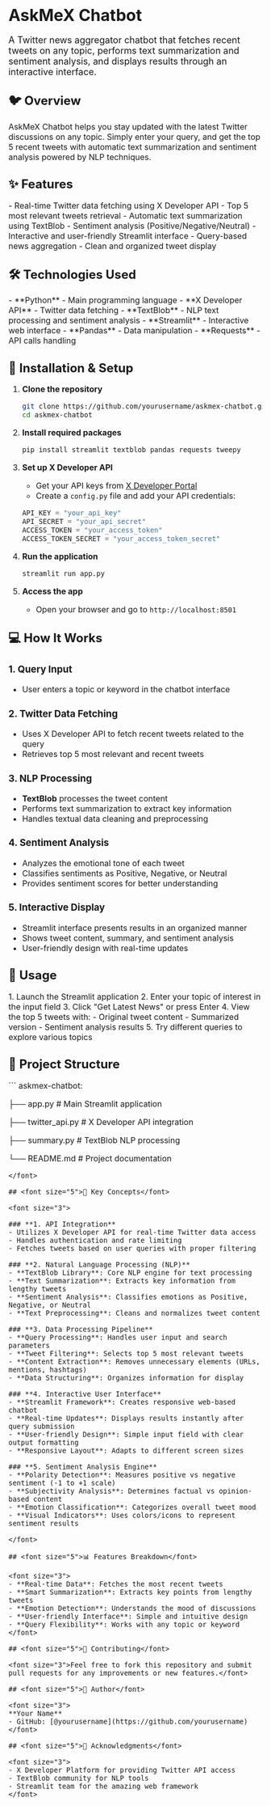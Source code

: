 # <font size="6">AskMeX Chatbot</font>

<font size="4">A Twitter news aggregator chatbot that fetches recent tweets on any topic, performs text summarization and sentiment analysis, and displays results through an interactive interface.</font>

## <font size="5">🐦 Overview</font>

<font size="3">AskMeX Chatbot helps you stay updated with the latest Twitter discussions on any topic. Simply enter your query, and get the top 5 recent tweets with automatic text summarization and sentiment analysis powered by NLP techniques.</font>

## <font size="5">✨ Features</font>

<font size="3">
- Real-time Twitter data fetching using X Developer API
- Top 5 most relevant tweets retrieval
- Automatic text summarization using TextBlob
- Sentiment analysis (Positive/Negative/Neutral)
- Interactive and user-friendly Streamlit interface
- Query-based news aggregation
- Clean and organized tweet display
</font>

## <font size="5">🛠️ Technologies Used</font>

<font size="3">
- **Python** - Main programming language
- **X Developer API** - Twitter data fetching
- **TextBlob** - NLP text processing and sentiment analysis
- **Streamlit** - Interactive web interface
- **Pandas** - Data manipulation
- **Requests** - API calls handling
</font>

## <font size="5">🚀 Installation & Setup</font>

<font size="3">

1. **Clone the repository**
   ```bash
   git clone https://github.com/yourusername/askmex-chatbot.git
   cd askmex-chatbot
   ```

2. **Install required packages**
   ```bash
   pip install streamlit textblob pandas requests tweepy
   ```

3. **Set up X Developer API**
   - Get your API keys from [X Developer Portal](https://developer.twitter.com/)
   - Create a `config.py` file and add your API credentials:
   ```python
   API_KEY = "your_api_key"
   API_SECRET = "your_api_secret"
   ACCESS_TOKEN = "your_access_token"
   ACCESS_TOKEN_SECRET = "your_access_token_secret"
   ```

4. **Run the application**
   ```bash
   streamlit run app.py
   ```

5. **Access the app**
   - Open your browser and go to `http://localhost:8501`

</font>

## <font size="5">💻 How It Works</font>

<font size="3">

### 1. **Query Input**
- User enters a topic or keyword in the chatbot interface

### 2. **Twitter Data Fetching**
- Uses X Developer API to fetch recent tweets related to the query
- Retrieves top 5 most relevant and recent tweets

### 3. **NLP Processing**
- **TextBlob** processes the tweet content
- Performs text summarization to extract key information
- Handles textual data cleaning and preprocessing

### 4. **Sentiment Analysis**
- Analyzes the emotional tone of each tweet
- Classifies sentiments as Positive, Negative, or Neutral
- Provides sentiment scores for better understanding

### 5. **Interactive Display**
- Streamlit interface presents results in an organized manner
- Shows tweet content, summary, and sentiment analysis
- User-friendly design with real-time updates

</font>

## <font size="5">🎯 Usage</font>

<font size="3">
1. Launch the Streamlit application
2. Enter your topic of interest in the input field
3. Click "Get Latest News" or press Enter
4. View the top 5 tweets with:
   - Original tweet content
   - Summarized version
   - Sentiment analysis results
5. Try different queries to explore various topics
</font>

## <font size="5">📁 Project Structure</font>

<font size="3">
```
askmex-chatbot:
   
├── app.py                 # Main Streamlit application
   
├── twitter_api.py         # X Developer API integration

├── summary.py       # TextBlob NLP processing

└── README.md             # Project documentation
```
</font>

## <font size="5">🔧 Key Concepts</font>

<font size="3">

### **1. API Integration**
- Utilizes X Developer API for real-time Twitter data access
- Handles authentication and rate limiting
- Fetches tweets based on user queries with proper filtering

### **2. Natural Language Processing (NLP)**
- **TextBlob Library**: Core NLP engine for text processing
- **Text Summarization**: Extracts key information from lengthy tweets
- **Sentiment Analysis**: Classifies emotions as Positive, Negative, or Neutral
- **Text Preprocessing**: Cleans and normalizes tweet content

### **3. Data Processing Pipeline**
- **Query Processing**: Handles user input and search parameters
- **Tweet Filtering**: Selects top 5 most relevant tweets
- **Content Extraction**: Removes unnecessary elements (URLs, mentions, hashtags)
- **Data Structuring**: Organizes information for display

### **4. Interactive User Interface**
- **Streamlit Framework**: Creates responsive web-based chatbot
- **Real-time Updates**: Displays results instantly after query submission
- **User-friendly Design**: Simple input field with clear output formatting
- **Responsive Layout**: Adapts to different screen sizes

### **5. Sentiment Analysis Engine**
- **Polarity Detection**: Measures positive vs negative sentiment (-1 to +1 scale)
- **Subjectivity Analysis**: Determines factual vs opinion-based content
- **Emotion Classification**: Categorizes overall tweet mood
- **Visual Indicators**: Uses colors/icons to represent sentiment results

</font>

## <font size="5">📊 Features Breakdown</font>

<font size="3">
- **Real-time Data**: Fetches the most recent tweets
- **Smart Summarization**: Extracts key points from lengthy tweets
- **Emotion Detection**: Understands the mood of discussions
- **User-friendly Interface**: Simple and intuitive design
- **Query Flexibility**: Works with any topic or keyword
</font>

## <font size="5">🤝 Contributing</font>

<font size="3">Feel free to fork this repository and submit pull requests for any improvements or new features.</font>

## <font size="5">👤 Author</font>

<font size="3">
**Your Name**
- GitHub: [@yourusername](https://github.com/yourusername)
</font>

## <font size="5">🙏 Acknowledgments</font>

<font size="3">
- X Developer Platform for providing Twitter API access
- TextBlob community for NLP tools
- Streamlit team for the amazing web framework
</font>
